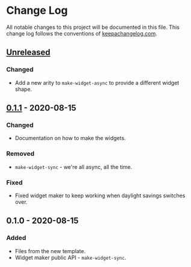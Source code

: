 # Change Log
All notable changes to this project will be documented in this file. This change log follows the conventions of [keepachangelog.com](http://keepachangelog.com/).

## [Unreleased]
### Changed
- Add a new arity to `make-widget-async` to provide a different widget shape.

## [0.1.1] - 2020-08-15
### Changed
- Documentation on how to make the widgets.

### Removed
- `make-widget-sync` - we're all async, all the time.

### Fixed
- Fixed widget maker to keep working when daylight savings switches over.

## 0.1.0 - 2020-08-15
### Added
- Files from the new template.
- Widget maker public API - `make-widget-sync`.

[Unreleased]: https://github.com/your-name/fr24-logger/compare/0.1.1...HEAD
[0.1.1]: https://github.com/your-name/fr24-logger/compare/0.1.0...0.1.1
